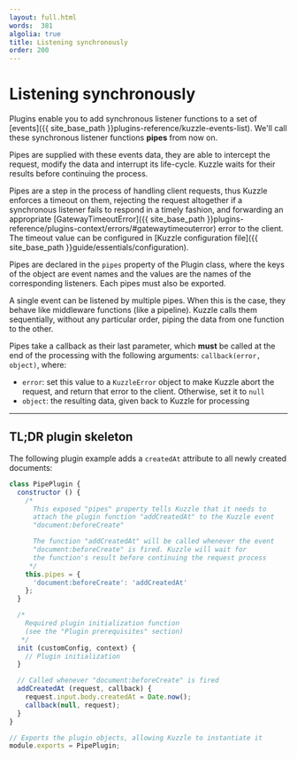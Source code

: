 ```yaml
---
layout: full.html
words:  381
algolia: true
title: Listening synchronously
order: 200
---
```


# Listening synchronously

Plugins enable you to add synchronous listener functions to a set of [events]({{ site_base_path }}plugins-reference/kuzzle-events-list). We'll call these synchronous listener functions **pipes** from now on.

Pipes are supplied with these events data, they are able to intercept the request, modify the data and interrupt its life-cycle.
Kuzzle waits for their results before continuing the process.

Pipes are a step in the process of handling client requests, thus Kuzzle enforces a timeout on them, rejecting the request altogether if a synchronous listener fails to respond in a timely fashion, and forwarding an appropriate [GatewayTimeoutError]({{ site_base_path }}plugins-reference/plugins-context/errors/#gatewaytimeouterror) error to the client.  
The timeout value can be configured in [Kuzzle configuration file]({{ site_base_path }}guide/essentials/configuration).

Pipes are declared in the `pipes` property of the Plugin class, where the keys of the object are event names and the values are the names of the corresponding listeners.
Each pipes must also be exported.

A single event can be listened by multiple pipes. When this is the case, they behave like middleware functions (like a pipeline). Kuzzle calls them sequentially, without any particular order, piping the data from one function to the other.

Pipes take a callback as their last parameter, which **must** be called at the end of the processing with the following arguments: `callback(error, object)`, where:

* `error`: set this value to a `KuzzleError` object to make Kuzzle abort the request, and return that error to the client. Otherwise, set it to `null`
* `object`: the resulting data, given back to Kuzzle for processing

---

## TL;DR plugin skeleton

The following plugin example adds a `createdAt` attribute to all newly created documents:

```javascript
class PipePlugin {
  constructor () {
    /*
      This exposed "pipes" property tells Kuzzle that it needs to
      attach the plugin function "addCreatedAt" to the Kuzzle event
      "document:beforeCreate"

      The function "addCreatedAt" will be called whenever the event
      "document:beforeCreate" is fired. Kuzzle will wait for
      the function's result before continuing the request process
     */
    this.pipes = {
      'document:beforeCreate': 'addCreatedAt'
    };
  }

  /*
    Required plugin initialization function
    (see the "Plugin prerequisites" section)
   */
  init (customConfig, context) {
    // Plugin initialization
  }

  // Called whenever "document:beforeCreate" is fired
  addCreatedAt (request, callback) {
    request.input.body.createdAt = Date.now();
    callback(null, request);
  }
}

// Exports the plugin objects, allowing Kuzzle to instantiate it
module.exports = PipePlugin;
```
